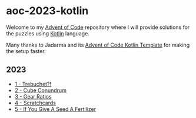 # aoc-2023-kotlin

Welcome to my [Advent of Code][aoc] repository where I will provide solutions for the puzzles using [Kotlin][kotlin] language.

Many thanks to Jadarma and its [Advent of Code Kotlin Template][template] for making the setup faster.

## 2023
- [1 - Trebuchet?!](https://github.com/piurizza/advent-of-code-kotlin/blob/main/solutions/aockt/y2023/Y2023D01.kt)
- [2 - Cube Conundrum](https://github.com/piurizza/advent-of-code-kotlin/blob/main/solutions/aockt/y2023/Y2023D02.kt)
- [3 - Gear Ratios](https://github.com/piurizza/advent-of-code-kotlin/blob/main/solutions/aockt/y2023/Y2023D03.kt)
- [4 - Scratchcards](https://github.com/piurizza/advent-of-code-kotlin/blob/main/solutions/aockt/y2023/Y2023D04.kt)
- [5 - If You Give A Seed A Fertilizer](https://github.com/piurizza/advent-of-code-kotlin/blob/main/solutions/aockt/y2023/Y2023D05.kt)

[aoc]: https://adventofcode.com
[github]: https://github.com/piurizza
[kotlin]: https://kotlinlang.org
[template]: https://github.com/Jadarma/advent-of-code-kotlin-template